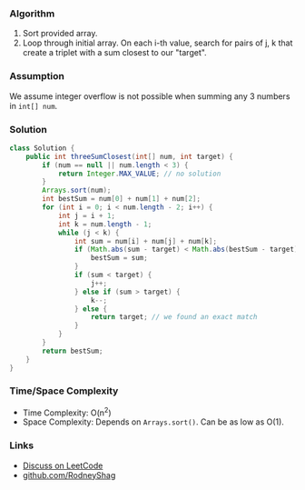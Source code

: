 ### Algorithm

1. Sort provided array.
1. Loop through initial array. On each i-th value, search for pairs of j, k that create a triplet with a sum closest to our "target".

### Assumption

We assume integer overflow is not possible when summing any 3 numbers in `int[] num`.

### Solution

```java
class Solution {
    public int threeSumClosest(int[] num, int target) {
        if (num == null || num.length < 3) {
            return Integer.MAX_VALUE; // no solution
        }
        Arrays.sort(num);
        int bestSum = num[0] + num[1] + num[2];
        for (int i = 0; i < num.length - 2; i++) {
            int j = i + 1;
            int k = num.length - 1;
            while (j < k) {
                int sum = num[i] + num[j] + num[k];
                if (Math.abs(sum - target) < Math.abs(bestSum - target)) {
                    bestSum = sum;
                }
                if (sum < target) {
                    j++;
                } else if (sum > target) {
                    k--;
                } else {
                    return target; // we found an exact match
                }
            }
        }
        return bestSum;
    }
}
```

### Time/Space Complexity

- Time Complexity: O(n<sup>2</sup>)
- Space Complexity: Depends on `Arrays.sort()`. Can be as low as O(1).

### Links

- [Discuss on LeetCode](https://leetcode.com/problems/3sum-closest/discuss/304550)
- [github.com/RodneyShag](https://github.com/RodneyShag)
